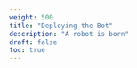 ```yaml
---
weight: 500
title: "Deploying the Bot"
description: "A robot is born"
draft: false
toc: true
---
```


